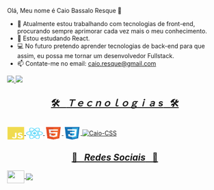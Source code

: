 Olá, Meu nome é Caio Bassalo Resque 👋

- 🔭 Atualmente estou trabalhando com tecnologias de front-end, procurando sempre aprimorar cada vez mais o meu conhecimento.
- 🌱 Estou estudando React.
- 💻 No futuro pretendo aprender tecnologias de back-end para que assim, eu possa me tornar um desenvolvedor Fullstack.
- 📫 Contate-me no email: caio.resque@gmail.com

<div>
<a href="https://github.com/caioresque">
<img width="42%" src="https://github-readme-stats.vercel.app/api?username=caioresque&show_icons=true&theme=gruvbox"/>
<img width="57%" src="https://github-readme-stats.vercel.app/api/top-langs/?username=caioresque&layout-compact&langs_count-16&theme=gruvbox"/>
<h2 align="center">🛠️&ensp; <i>Ｔｅｃｎｏｌｏｇｉａ s</i> &ensp;🛠️</h2>
<div style="display: inline_block"><br>
<img align="center" alt="Caio-Js" height="30" width="40" src="https://raw.githubusercontent.com/devicons/devicon/master/icons/javascript/javascript-plain.svg">
<img align="center" alt="Caio-React" height="30" width="40" src="https://raw.githubusercontent.com/devicons/devicon/master/icons/react/react-original.svg">
<img align="center" alt="Caio-HTML" height="30" width="40" src="https://raw.githubusercontent.com/devicons/devicon/master/icons/html5/html5-original.svg">
<img align="center" alt="Caio-CSS" height="30" width="40" src="https://raw.githubusercontent.com/devicons/devicon/master/icons/css3/css3-original.svg">
<img align="center" alt="Caio-CSS" height="30" width="40" src="https://skillicons.dev/icons?i=github" width="32" alt=" icon"/>


</div>

<h2 align="center">💬&ensp; <i>Redes Sociais</i> &ensp;💬</h2>

<a href="https://www.linkedin.com/in/caioresque" alt="" target="_blank">
<img align="center" height="30" width="40" src="https://cdn.jsdelivr.net/gh/devicons/devicon/icons/linkedin/linkedin-original.svg" alt="" target="_blank">
</a>

<a href="https://m.facebook.com/caio.resque" alt="" target="_blank">
<img align="center" height="30 width="40" src="https://cdn.jsdelivr.net/gh/devicons/devicon/icons/facebook/facebook-original.svg"/>
</a>




